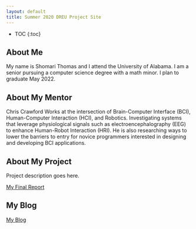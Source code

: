 ```yaml
---
layout: default
title: Summer 2020 DREU Project Site
---
```


* TOC
{:toc}

## About Me

My name is Shomari Thomas and I attend the University of Alabama. I am a senior pursuing a computer science degree with a math minor. I plan to graduate May 2022.
## About My Mentor

Chris Crawford Works at the intersection of Brain-Computer Interface (BCI), Human-Computer Interaction (HCI), and Robotics. Investigating systems that leverage physiological signals such as electroencephalography (EEG) to enhance Human-Robot Interaction (HRI). He is also researching ways to lower the barriers to entry for novice programmers interested in designing and developing BCI applications.

## About My Project

Project description goes here.

[My Final Report](files/finalreport.pdf)

## My Blog

[My Blog](blog.html)
